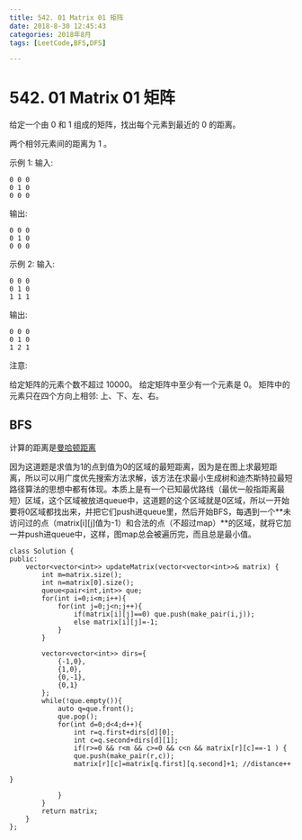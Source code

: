 ```yaml
---
title: 542. 01 Matrix 01 矩阵
date: 2018-8-30 12:45:43 
categories: 2018年8月
tags: [LeetCode,BFS,DFS]

---
```

# 542. 01 Matrix 01 矩阵


给定一个由 0 和 1 组成的矩阵，找出每个元素到最近的 0 的距离。

两个相邻元素间的距离为 1 。


<!-- more -->


示例 1: 
输入:
	
	0 0 0
	0 1 0
	0 0 0
输出:

	0 0 0
	0 1 0
	0 0 0
示例 2: 
输入:

	0 0 0
	0 1 0
	1 1 1
输出:

	0 0 0
	0 1 0
	1 2 1
注意:

给定矩阵的元素个数不超过 10000。
给定矩阵中至少有一个元素是 0。
矩阵中的元素只在四个方向上相邻: 上、下、左、右。


## BFS

计算的距离是[曼哈顿距离](https://baike.baidu.com/item/%E6%9B%BC%E5%93%88%E9%A1%BF%E8%B7%9D%E7%A6%BB/743092?fr=aladdin)

因为这道题是求值为1的点到值为0的区域的最短距离，因为是在图上求最短距离，所以可以用广度优先搜索方法求解，该方法在求最小生成树和迪杰斯特拉最短路径算法的思想中都有体现。本质上是有一个已知最优路线（最优一般指距离最短）区域，这个区域被放进queue中，这道题的这个区域就是0区域，所以一开始要将0区域都找出来，并把它们push进queue里，然后开始BFS，每遇到一个**未访问过的点（matrix[i][j]值为-1）和合法的点（不超过map）**的区域，就将它加一并push进queue中，这样，图map总会被遍历完，而且总是最小值。

	class Solution {
	public:
	    vector<vector<int>> updateMatrix(vector<vector<int>>& matrix) {
	        int m=matrix.size();
	        int n=matrix[0].size();
	        queue<pair<int,int>> que;
	        for(int i=0;i<m;i++){
	            for(int j=0;j<n;j++){
	                if(matrix[i][j]==0) que.push(make_pair(i,j));
	                else matrix[i][j]=-1;
	            }
	        }
	        
	        vector<vector<int>> dirs={
	            {-1,0},
	            {1,0},
	            {0,-1},
	            {0,1}
	        };
	        while(!que.empty()){
	            auto q=que.front();
	            que.pop();
	            for(int d=0;d<4;d++){
	                int r=q.first+dirs[d][0];
	                int c=q.second+dirs[d][1];
	                if(r>=0 && r<m && c>=0 && c<n && matrix[r][c]==-1 ) {
	                que.push(make_pair(r,c));
	                matrix[r][c]=matrix[q.first][q.second]+1; //distance++
	                                                                                             }
	                
	            }
	        }
	        return matrix;
	    }
	};
